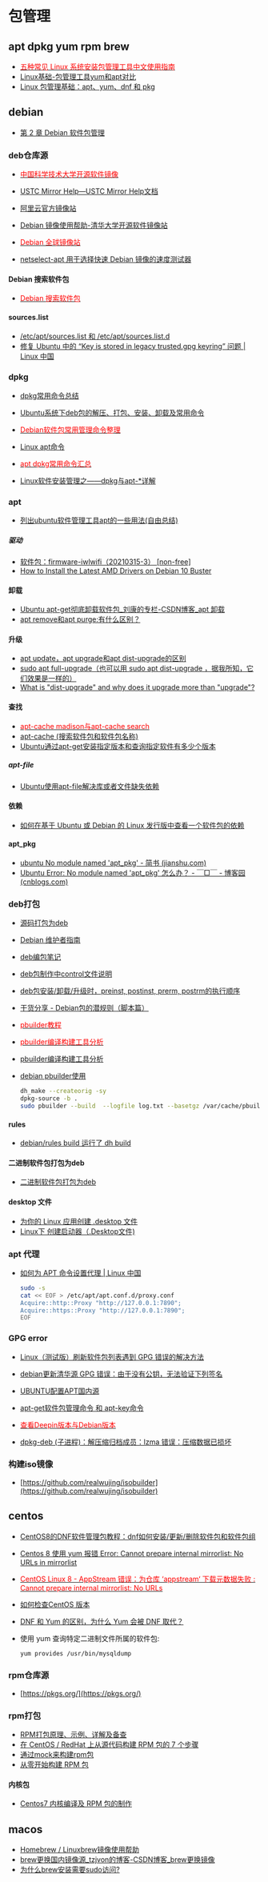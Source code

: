 # 包管理

## apt dpkg yum rpm brew

- [<font color=Red>五种常见 Linux 系统安装包管理工具中文使用指南</font>](https://mp.weixin.qq.com/s/4XXl-dcbH0eUqYcHwZYKxg)
- [Linux基础-包管理工具yum和apt对比](https://mp.weixin.qq.com/s/c826iDRMNx2XLuT7qMKpyA)
- [Linux 包管理基础：apt、yum、dnf 和 pkg](https://linux.cn/article-8782-1.html)

## debian

- [第 2 章 Debian 软件包管理](https://www.debian.org/doc/manuals/debian-reference/ch02.zh-cn.html#_basic_package_management_operations_with_the_commandline)

### deb仓库源

- [<font color=Red>中国科学技术大学开源软件镜像</font>](http://mirrors.ustc.edu.cn/)
- [USTC Mirror Help—USTC Mirror Help文档](http://mirrors.ustc.edu.cn/help/)
- [阿里云官方镜像站](https://developer.aliyun.com/mirror/?spm=a2c6h.12873639.J_5404914170.29.2feb6235F6x30d)
- [Debian 镜像使用帮助-清华大学开源软件镜像站](https://mirrors.tuna.tsinghua.edu.cn/help/debian/)

- [<font color=Red>Debian 全球镜像站</font>](https://www.debian.org/mirror/list)
- [netselect-apt 用于选择快速 Debian 镜像的速度测试器](https://packages.debian.org/bullseye/netselect-apt)

#### Debian 搜索软件包

- [<font color=Red>Debian 搜索软件包</font>](https://packages.debian.org/zh-cn/)

#### sources.list

- [/etc/apt/sources.list 和 /etc/apt/sources.list.d](https://www.cnblogs.com/kelamoyujuzhen/p/9728260.html)
- [修复 Ubuntu 中的 “Key is stored in legacy trusted.gpg keyring” 问题 | Linux 中国](https://zhuanlan.zhihu.com/p/608493042)

### dpkg

- [dpkg常用命令总结](https://www.toutiao.com/article/7209575948562334247)
- [Ubuntu系统下deb包的解压、打包、安装、卸载及常用命令](https://blog.csdn.net/linuxvfast/article/details/117701825)
- [<font color=Red>Debian软件包常用管理命令整理</font>](https://cloud.tencent.com/developer/article/1579495)
- [Linux apt命令](https://www.runoob.com/linux/linux-comm-apt.html)
- [<font color=Red>apt dpkg常用命令汇总</font>](https://blog.csdn.net/weixin_44596606/article/details/87654398)

- [Linux软件安装管理之——dpkg与apt-*详解](https://www.jianshu.com/p/6432015c52a6)

### apt

- [列出ubuntu软件管理工具apt的一些用法(自由总结)](https://blog.csdn.net/weixin_51867896/article/details/121883910)

##### 驱动

- [软件包：firmware-iwlwifi（20210315-3） [non-free]](https://packages.debian.org/bullseye/firmware-iwlwifi)
- [How to Install the Latest AMD Drivers on Debian 10 Buster](https://linuxconfig.org/how-to-install-the-latest-amd-drivers-on-debian-10-buster)

#### 卸载

- [Ubuntu apt-get彻底卸载软件包_刘康的专栏-CSDN博客_apt 卸载](https://blog.csdn.net/get_set/article/details/51276609)
- [apt remove和apt purge:有什么区别？](https://www.toutiao.com/article/7190217952308757053/)

#### 升级

- [apt update，apt upgrade和apt dist-upgrade的区别](https://www.cnblogs.com/thespace/p/12445252.html)
- [sudo apt full-upgrade（也可以用 sudo apt dist-upgrade ，据我所知，它们效果是一样的）](https://www.learndiary.com/2021/04/debian-deepin-upgrade/)
- [What is "dist-upgrade" and why does it upgrade more than "upgrade"?](https://askubuntu.com/questions/81585/what-is-dist-upgrade-and-why-does-it-upgrade-more-than-upgrade)

#### 查找

- [<font color=Red>apt-cache madison与apt-cache search</font>](https://blog.csdn.net/rookie_wei/article/details/122409853)
- [apt-cache (搜索软件包和软件包名称)](https://www.uc23.net/command/256.html)
- [Ubuntu通过apt-get安装指定版本和查询指定软件有多少个版本](https://www.cnblogs.com/EasonJim/p/7144017.html)

##### apt-file

- [Ubuntu使用apt-file解决库或者文件缺失依赖](https://www.jianshu.com/p/9fd19418cf83)

#### 依赖

- [如何在基于 Ubuntu 或 Debian 的 Linux 发行版中查看一个软件包的依赖](https://linux.cn/article-12987-1.html)

#### apt_pkg

- [ubuntu No module named 'apt_pkg' - 简书 (jianshu.com)](https://www.jianshu.com/p/a205f7a44b45)
- [Ubuntu Error: No module named 'apt_pkg' 怎么办？ - ￣□￣ - 博客园 (cnblogs.com)](https://www.cnblogs.com/presleyren/p/11011129.html)

### deb打包

- [源码打包为deb](https://docs.deepin.org/info/%E5%BC%80%E5%8F%91%E8%BF%9B%E9%98%B6/%E9%80%82%E9%85%8D%E8%AE%A4%E8%AF%81/%E8%AE%A4%E8%AF%81%E6%8A%80%E6%9C%AF%E9%97%AE%E9%A2%98/%E8%AE%A4%E8%AF%81%E6%8A%80%E6%9C%AF%E9%97%AE%E9%A2%98/%E6%BA%90%E7%A0%81%E6%89%93%E5%8C%85%E4%B8%BAdeb)
- [Debian 维护者指南](https://www.debian.org/doc/manuals/debmake-doc/)
- [deb编包笔记](https://blog.csdn.net/weixin_39759247/article/details/125923234)
- [deb包制作中control文件说明](https://blog.csdn.net/dztaopao/article/details/9239399)
- [deb包安装/卸载/升级时，preinst, postinst, prerm, postrm的执行顺序](https://blog.csdn.net/yingyingququ/article/details/108848019)
- [干货分享 - Debian包的潜规则（脚本篇）](https://www.ubuntukylin.com/news/1713-cn.html)
- [<font color=Red>pbuilder教程</font>](https://github.com/realwujing/linux-learning/blob/master/deb/pbuilder%E6%95%99%E7%A8%8B.md)
- [<font color=Red>pbuilder编译构建工具分析</font>](https://codeantenna.com/a/ZW9Zd5bFYi)
- [pbuilder编译构建工具分析](https://www.cnblogs.com/zszmhd/p/3628446.html)
- [debian pbuilder使用](https://www.aftermath.cn//2022/03/06/debian-pbuilder/)

    ```bash
    dh_make --createorig -sy 
    dpkg-source -b . 
    sudo pbuilder --build  --logfile log.txt --basetgz /var/cache/pbuilder/base.tgz --allow-untrusted --hookdir /var/cache/pbuilder/hooks   --debbuildopts -sa --use-network yes --aptcache "" --buildresult . *.dsc 
    ```

#### rules

- [debian/rules build 运行了 dh build](https://www.debian.org/doc/manuals/maint-guide/dreq.zh-cn.html)

#### 二进制软件包打包为deb

- [二进制软件包打包为deb](https://docs.deepin.org/info/%E5%BC%80%E5%8F%91%E8%BF%9B%E9%98%B6/%E9%80%82%E9%85%8D%E8%AE%A4%E8%AF%81/%E8%AE%A4%E8%AF%81%E6%8A%80%E6%9C%AF%E9%97%AE%E9%A2%98/%E8%AE%A4%E8%AF%81%E6%8A%80%E6%9C%AF%E9%97%AE%E9%A2%98/%E4%BA%8C%E8%BF%9B%E5%88%B6%E8%BD%AF%E4%BB%B6%E5%8C%85%E6%89%93%E5%8C%85%E4%B8%BAdeb)

#### desktop 文件

- [为你的 Linux 应用创建 .desktop 文件](https://linux.cn/article-9199-1.html)
- [Linux下 创建启动器（.Desktop文件)](https://blog.csdn.net/hebbely/article/details/102459754)

### apt 代理

- [如何为 APT 命令设置代理 | Linux 中国](https://zhuanlan.zhihu.com/p/629584549)

    ```bash
    sudo -s
    cat << EOF > /etc/apt/apt.conf.d/proxy.conf
    Acquire::http::Proxy "http://127.0.0.1:7890";
    Acquire::https::Proxy "http://127.0.0.1:7890";
    EOF
    ```

### GPG error

- [Linux（测试版）刷新软件包列表遇到 GPG 错误的解决方法](https://faq.fydeos.com/recipes/solve-apt-get-gpg-error/)
- [debian更新清华源 GPG 错误：由于没有公钥，无法验证下列签名](http://www.cppblog.com/zhangyq/archive/2021/03/13/217627.html)
- [UBUNTU配置APT国内源](https://www.freesion.com/article/4440566650/)
- [apt-get软件包管理命令 和 apt-key命令](https://www.cnblogs.com/saysmy/p/10390277.html)

- [<font color=Red>查看Deepin版本与Debian版本</font>](https://blog.csdn.net/e891377/article/details/108032882)
- [dpkg-deb (子进程)：解压缩归档成员：lzma 错误：压缩数据已损坏](https://blog.csdn.net/longma666666/article/details/81701802)

### 构建iso镜像

- [https://github.com/realwujing/isobuilder](https://github.com/realwujing/isobuilder)

## centos

- [CentOS8的DNF软件管理包教程：dnf如何安装/更新/删除软件包和软件包组](https://www.iplayio.cn/post/33066)
- [Centos 8 使用 yum 报错 Error: Cannot prepare internal mirrorlist: No URLs in mirrorlist](https://blog.csdn.net/peng2hui1314/article/details/123930942)
- [<font color=Red>CentOS Linux 8 - AppStream 错误：为仓库 ‘appstream‘ 下载元数据失败 : Cannot prepare internal mirrorlist: No URLs</font>](https://blog.csdn.net/wykqh/article/details/123004620)
- [如何检查CentOS 版本](https://www.myfreax.com/how-to-check-your-centos-version/)
- [DNF 和 Yum 的区别，为什么 Yum 会被 DNF 取代？](https://linux.cn/article-12161-1.html)

- 使用 yum 查询特定二进制文件所属的软件包:

    ```bash
    yum provides /usr/bin/mysqldump
    ```

### rpm仓库源

- [https://pkgs.org/](https://pkgs.org/)

### rpm打包

- [RPM打包原理、示例、详解及备查](https://www.cnblogs.com/yipianchuyun/p/15442896.html)
- [在 CentOS / RedHat 上从源代码构建 RPM 包的 7 个步骤](https://bbs.huaweicloud.com/blogs/308524)
- [通过mock来构建rpm包](https://yanyixing.github.io/2018/09/25/rpm-mock/)
- [从零开始构建 RPM 包](https://blog.csdn.net/OnlyLove_/article/details/124527338)

#### 内核包

- [Centos7 内核编译及 RPM 包的制作](https://winddoing.github.io/post/cb2d9d77.html)

## macos

- [Homebrew / Linuxbrew镜像使用帮助](https://mirrors.tuna.tsinghua.edu.cn/help/homebrew/)
- [brew更换国内镜像源_tzjvon的博客-CSDN博客_brew更换镜像](https://blog.csdn.net/tzjvon/article/details/79648825)
- [为什么brew安装需要sudo访问?](https://www.it1352.com/2270246.html)
